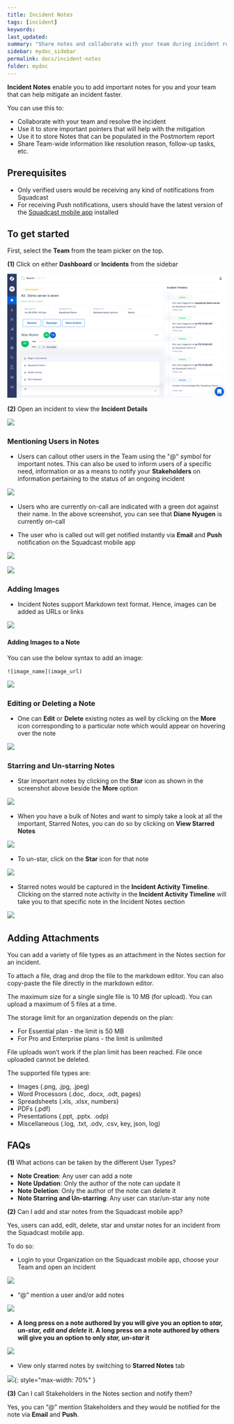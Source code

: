 ```yaml
---
title: Incident Notes
tags: [incident]
keywords:
last_updated:
summary: "Share notes and collaborate with your team during incident resolution"
sidebar: mydoc_sidebar
permalink: docs/incident-notes
folder: mydoc
---
```


**Incident Notes** enable you to add important notes for you and your team that can help mitigate an incident faster.

You can use this to: 
- Collaborate with your team and resolve the incident 
- Use it to store important pointers that will help with the mitigation 
- Use it to store Notes that can be populated in the Postmortem report
- Share Team-wide information like resolution reason, follow-up tasks, etc.

## Prerequisites

- Only verified users would be receiving any kind of notifications from Squadcast
- For receiving Push notifications, users should have the latest version of the [Squadcast mobile app](https://support.squadcast.com/docs/using-the-mobile-app) installed


## To get started

First, select the **Team** from the team picker on the top.

**(1)** Click on either **Dashboard** or **Incidents** from the sidebar

![](images/incident_1.png)

**(2)** Open an incident to view the **Incident Details**

![](images/incident_notes_1_1.png)

### Mentioning Users in Notes

- Users can callout other users in the Team using the "@" symbol for important notes. This can also be used to inform users of a specific need, information or as a means to notify your **Stakeholders** on information pertaining to the status of an ongoing incident

![](images/incident_notes_2.png)

- Users who are currently on-call are indicated with a green dot against their name. In the above screenshot, you can see that **Diane Nyugen** is currently on-call

- The user who is called out will get notified instantly via **Email** and **Push** notification on the Squadcast mobile app

![](images/incident_notes_3.png)

![](images/incident_notes_4.png)

### Adding Images

- Incident Notes support Markdown text format. Hence, images can be added as URLs or links 

![](images/incident_notes4_1.png)

#### Adding Images to a Note

You can use the below syntax to add an image:

```
![image_name](image_url)
```

![](images/incident_notes_6.png)

### Editing or Deleting a Note

- One can **Edit** or **Delete** existing notes as well by clicking on the **More** icon corresponding to a particular note which would appear on hovering over the note

![](images/incident_notes_7.png)

### Starring and Un-starring Notes 

- Star important notes by clicking on the **Star** icon as shown in the screenshot above beside the **More** option

![](images/incident_notes_8.png)

- When you have a bulk of Notes and want to simply take a look at all the important, Starred Notes, you can do so by clicking on **View Starred Notes**

![](images/incident_notes_9.png)

- To un-star, click on the **Star** icon for that note

![](images/incident_notes_10.png)

- Starred notes would be captured in the **Incident Activity Timeline**. Clicking on the starred note activity in the **Incident Activity Timeline** will take you to that specific note in the Incident Notes section

![](images/incident_notes10_1.png)

## Adding Attachments

You can add a variety of file types as an attachment in the Notes section for an incident.

To attach a file, drag and drop the file to the markdown editor. You can also copy-paste the file directly in the markdown editor.

The maximum size for a single single file is 10 MB (for upload). You can upload a maximum of 5 files at a time.

The storage limit for an organization depends on the plan:

- For Essential plan - the limit is 50 MB
- For Pro and Enterprise plans - the limit is unlimited

File uploads won’t work if the plan limit has been reached. File once uploaded cannot be deleted.

The supported file types are:

- Images (.png, .jpg, .jpeg)
- Word Processors (.doc, .docx, .odt, pages)
- Spreadsheets (.xls, .xlsx, numbers)
- PDFs (.pdf)
- Presentations (.ppt, .pptx. .odp)
- Miscellaneous (.log, .txt, .odv, .csv, key, json, log)

## FAQs

**(1)** What actions can be taken by the different User Types?

- **Note Creation**: Any user can add a note
- **Note Updation**: Only the author of the note can update it
- **Note Deletion**: Only the author of the note can delete it
- **Note Starring and Un-starring**: Any user can star/un-star any note

**(2)** Can I add and star notes from the Squadcast mobile app?

Yes, users can add, edit, delete, star and unstar notes for an incident from the Squadcast mobile app. 

To do so:

- Login to your Organization on the Squadcast mobile app, choose your Team and open an incident

![](images/incident_notes_11.png)

- “@” mention a user and/or add notes

![](images/incident_notes_12.png)

- **A long press on a note authored by you will give you an option to *star, un-star, edit and delete* it. A long press on a note authored by others will give you an option to only *star, un-star* it**

![](images/incident_notes_13.png)

- View only starred notes by switching to **Starred Notes** tab

![](images/incident_notes_14.png){: style="max-width: 70%" }

**(3)** Can I call Stakeholders in the Notes section and notify them?

Yes, you can “@” mention Stakeholders and they would be notified for the note via **Email** and **Push**.
